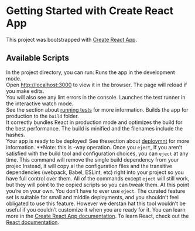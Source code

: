 # Getting Started with Create React App
This project was bootstrapped with [Create React App](https://github.com/facebook/create-react-app).
## Available Scripts
In the project directory, you can run:
Runs the app in the development mode.\
Open [http://localhost:3000](http://localhost:3000) to view it in the browser.
The page will reload if you make edits.\
You will also see any lint errors in the console.
Launches the test runner in the interactive watch mode.\
See the section about [running tests](https://facebook.github.io/create-react-app/docs/running-tests) for more information.
Builds the app for production to the `build` folder.\
It correctly bundles React in production mode and optimizes the build for the best performance.
The build is minified and the filenames include the hashes.\
Your app is ready to be deployed!
See thesection about [deploymnt](https://facebook.github.io/create-react-app/docs/deployment) for more information.
**Note: this is  -way operation. Once you `eject`, 
If you aren’t satisfied with the build tool and configuration choices, you can `eject` at any time. This command will remove the single build dependency from your projec
Instead, it will copy al the configuration files and the transitive dependencies (webpack, Babel, ESLint, etc) right into your project so you have full control over them. All of the commands except `eject` will still work, but they will point to the copied scripts so you can tweak them. At this point you’re on your own.
You don’t have to ever use `eject`. The curated feature set is suitable for small and middle deployments, and you shouldn’t feel obligated to use this feature. However we derstan hat this tool wouldn’t be useful if you couldn’t customize it when you are ready for it.
You can learn more in the [Create React App documentation](https://facebook.github.io/create-react-app/docs/getting-started).
To learn React, check out the [React documentation](https://reactjs.org/).
